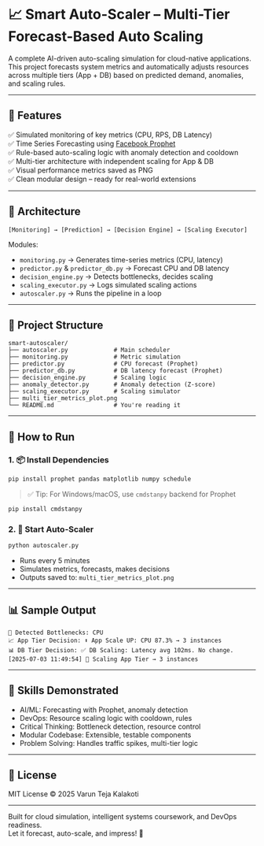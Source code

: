 # 📈 Smart Auto-Scaler – Multi-Tier Forecast-Based Auto Scaling

A complete AI-driven auto-scaling simulation for cloud-native applications. This project forecasts system metrics and automatically adjusts resources across multiple tiers (App + DB) based on predicted demand, anomalies, and scaling rules.

---

## 🚀 Features

✅ Simulated monitoring of key metrics (CPU, RPS, DB Latency)  
✅ Time Series Forecasting using [Facebook Prophet](https://facebook.github.io/prophet/)  
✅ Rule-based auto-scaling logic with anomaly detection and cooldown  
✅ Multi-tier architecture with independent scaling for App & DB  
✅ Visual performance metrics saved as PNG  
✅ Clean modular design – ready for real-world extensions

---

## 🧠 Architecture

```
[Monitoring] → [Prediction] → [Decision Engine] → [Scaling Executor]
```

Modules:
- `monitoring.py` → Generates time-series metrics (CPU, latency)
- `predictor.py` & `predictor_db.py` → Forecast CPU and DB latency
- `decision_engine.py` → Detects bottlenecks, decides scaling
- `scaling_executor.py` → Logs simulated scaling actions
- `autoscaler.py` → Runs the pipeline in a loop

---

## 📁 Project Structure

```
smart-autoscaler/
├── autoscaler.py             # Main scheduler
├── monitoring.py             # Metric simulation
├── predictor.py              # CPU forecast (Prophet)
├── predictor_db.py           # DB latency forecast (Prophet)
├── decision_engine.py        # Scaling logic
├── anomaly_detector.py       # Anomaly detection (Z-score)
├── scaling_executor.py       # Scaling simulator
├── multi_tier_metrics_plot.png
└── README.md                 # You're reading it
```

---

## 🧪 How to Run

### 1. 📦 Install Dependencies

```bash
pip install prophet pandas matplotlib numpy schedule
```

> ✅ Tip: For Windows/macOS, use `cmdstanpy` backend for Prophet

```bash
pip install cmdstanpy
```

### 2. 🚀 Start Auto-Scaler

```bash
python autoscaler.py
```

- Runs every 5 minutes
- Simulates metrics, forecasts, makes decisions
- Outputs saved to: `multi_tier_metrics_plot.png`

---

## 📊 Sample Output

```
🧠 Detected Bottlenecks: CPU
📈 App Tier Decision: ⬆️ App Scale UP: CPU 87.3% → 3 instances
📊 DB Tier Decision: ✅ DB Scaling: Latency avg 102ms. No change.
[2025-07-03 11:49:54] 🚀 Scaling App Tier → 3 instances
```

---

## 🧠 Skills Demonstrated

- AI/ML: Forecasting with Prophet, anomaly detection
- DevOps: Resource scaling logic with cooldown, rules
- Critical Thinking: Bottleneck detection, resource control
- Modular Codebase: Extensible, testable components
- Problem Solving: Handles traffic spikes, multi-tier logic

---

## 🪪 License

MIT License © 2025 Varun Teja Kalakoti

---

Built for cloud simulation, intelligent systems coursework, and DevOps readiness.  
Let it forecast, auto-scale, and impress! 🚀
